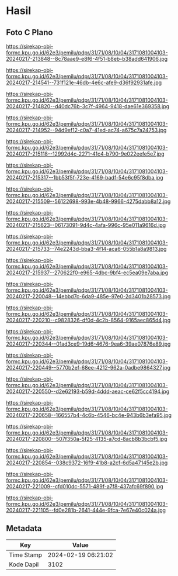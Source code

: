 # Hasil

## Foto C Plano

https://sirekap-obj-formc.kpu.go.id/62e3/pemilu/pdpr/31/71/08/10/04/3171081004103-20240217-213848--8c78aae9-e8f6-4f51-b8eb-b38add641906.jpg

https://sirekap-obj-formc.kpu.go.id/62e3/pemilu/pdpr/31/71/08/10/04/3171081004103-20240217-214541--731f121e-46db-4e6c-afe9-d36f92931afe.jpg

https://sirekap-obj-formc.kpu.go.id/62e3/pemilu/pdpr/31/71/08/10/04/3171081004103-20240217-214820--d40dc76b-3c7f-4964-9418-dae61e369358.jpg

https://sirekap-obj-formc.kpu.go.id/62e3/pemilu/pdpr/31/71/08/10/04/3171081004103-20240217-214952--94d9ef12-c0a7-41ed-ac74-a675c7a24753.jpg

https://sirekap-obj-formc.kpu.go.id/62e3/pemilu/pdpr/31/71/08/10/04/3171081004103-20240217-215118--12992d4c-2271-41c4-b790-9e022eefe5e7.jpg

https://sirekap-obj-formc.kpu.go.id/62e3/pemilu/pdpr/31/71/08/10/04/3171081004103-20240217-215317--1bb53f5f-723e-4169-badf-54e6c95f8dba.jpg

https://sirekap-obj-formc.kpu.go.id/62e3/pemilu/pdpr/31/71/08/10/04/3171081004103-20240217-215509--56122698-993e-4b48-9966-4275dabb8a12.jpg

https://sirekap-obj-formc.kpu.go.id/62e3/pemilu/pdpr/31/71/08/10/04/3171081004103-20240217-215623--06173091-9d4c-4afa-996c-95e011a9616d.jpg

https://sirekap-obj-formc.kpu.go.id/62e3/pemilu/pdpr/31/71/08/10/04/3171081004103-20240217-215733--74e2243d-bba3-4f14-aca6-055b1a8a9813.jpg

https://sirekap-obj-formc.kpu.go.id/62e3/pemilu/pdpr/31/71/08/10/04/3171081004103-20240217-215937--270622f0-e965-4dbc-9bf4-ec5ea09e7aba.jpg

https://sirekap-obj-formc.kpu.go.id/62e3/pemilu/pdpr/31/71/08/10/04/3171081004103-20240217-220048--14ebbd7c-6da9-485e-97e0-2d3401b28573.jpg

https://sirekap-obj-formc.kpu.go.id/62e3/pemilu/pdpr/31/71/08/10/04/3171081004103-20240217-220210--c9828326-df0d-4c2b-8564-9165aec865d4.jpg

https://sirekap-obj-formc.kpu.go.id/62e3/pemilu/pdpr/31/71/08/10/04/3171081004103-20240217-220344--01ad3ce9-19d6-4676-9ea6-39ae07876e89.jpg

https://sirekap-obj-formc.kpu.go.id/62e3/pemilu/pdpr/31/71/08/10/04/3171081004103-20240217-220449--5770b2ef-68ee-4212-962a-0adbe9864327.jpg

https://sirekap-obj-formc.kpu.go.id/62e3/pemilu/pdpr/31/71/08/10/04/3171081004103-20240217-220550--d2e62193-b59d-4ddd-aeac-ce62f5cc4194.jpg

https://sirekap-obj-formc.kpu.go.id/62e3/pemilu/pdpr/31/71/08/10/04/3171081004103-20240217-220658--166557b4-4c6b-4546-bc4e-943b6b3efa95.jpg

https://sirekap-obj-formc.kpu.go.id/62e3/pemilu/pdpr/31/71/08/10/04/3171081004103-20240217-220800--507f350a-5f25-4135-a7cd-8acb8b3bcbf5.jpg

https://sirekap-obj-formc.kpu.go.id/62e3/pemilu/pdpr/31/71/08/10/04/3171081004103-20240217-220854--038c9372-16f9-41b8-a2cf-6d5a47145e2b.jpg

https://sirekap-obj-formc.kpu.go.id/62e3/pemilu/pdpr/31/71/08/10/04/3171081004103-20240217-221009--cfd010dc-5571-489f-a7f8-437afc69f890.jpg

https://sirekap-obj-formc.kpu.go.id/62e3/pemilu/pdpr/31/71/08/10/04/3171081004103-20240217-221105--fd0e281b-2641-444e-9fca-7e67e40c024a.jpg


## Metadata

| Key        | Value               |
| ---------- | ------------------- |
| Time Stamp | 2024-02-19 06:21:02 |
| Kode Dapil | 3102                |



